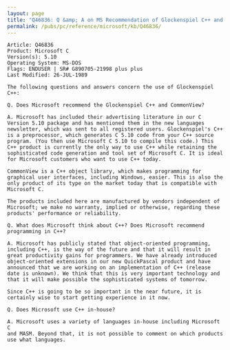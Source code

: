 ```yaml
---
layout: page
title: "Q46836: Q &amp; A on MS Recommendation of Glockenspiel C++ and CommonView"
permalink: /pubs/pc/reference/microsoft/kb/Q46836/
---
```


	Article: Q46836
	Product: Microsoft C
	Version(s): 5.10
	Operating System: MS-DOS
	Flags: ENDUSER | SR# G890705-21998 plus plus
	Last Modified: 26-JUL-1989
	
	The following questions and answers concern the use of Glockenspiel
	C++:
	
	Q. Does Microsoft recommend the Glockenspiel C++ and CommonView?
	
	A. Microsoft has included their advertising literature in our C
	Version 5.10 package and has mentioned them in the new languages
	newsletter, which was sent to all registered users. Glockenspiel's C++
	is a preprocessor, which generates C 5.10 code from your C++ source
	program. (You then use Microsoft C 5.10 to compile this code.) This
	C++ product is currently the only way to use C++ while retaining the
	sophisticated code generation and tool set of Microsoft C. It is ideal
	for Microsoft customers who want to use C++ today.
	
	CommonView is a C++ object library, which makes programming for
	graphical user interfaces, including Windows, easier. This is also the
	only product of its type on the market today that is compatible with
	Microsoft C.
	
	The products included here are manufactured by vendors independent of
	Microsoft; we make no warranty, implied or otherwise, regarding these
	products' performance or reliability.
	
	Q. What does Microsoft think about C++? Does Microsoft recommend
	programming in C++?
	
	A. Microsoft has publicly stated that object-oriented programming,
	including C++, is the way of the future and that it will result in
	great productivity gains for programmers. We have already introduced
	object-oriented extensions in our new QuickPascal product and have
	announced that we are working on an implementation of C++ (release
	date is unknown). We think that this is very important technology and
	that it will make possible the sophisticated systems of tomorrow.
	
	Since C++ is going to be so important in the near future, it is
	certainly wise to start getting experience in it now.
	
	Q. Does Microsoft use C++ in-house?
	
	A. Microsoft uses a variety of languages in-house including Microsoft C
	and MASM. Beyond that, it is not possible to comment on which products
	use what languages.
